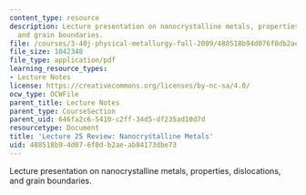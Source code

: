 ```yaml
---
content_type: resource
description: Lecture presentation on nanocrystalline metals, properties, dislocations,
  and grain boundaries.
file: /courses/3-40j-physical-metallurgy-fall-2009/488518b94d076f0db2aeab84173dbe73_MIT3_40JF09_lec25.pdf
file_size: 1042348
file_type: application/pdf
learning_resource_types:
- Lecture Notes
license: https://creativecommons.org/licenses/by-nc-sa/4.0/
ocw_type: OCWFile
parent_title: Lecture Notes
parent_type: CourseSection
parent_uid: 646fa2c6-5410-c2ff-34d5-df235ad10d7d
resourcetype: Document
title: 'Lecture 25 Review: Nanocrystalline Metals'
uid: 488518b9-4d07-6f0d-b2ae-ab84173dbe73
---
```

Lecture presentation on nanocrystalline metals, properties, dislocations, and grain boundaries.